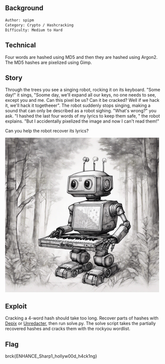 ## Background

    Author: spipm
    Category: Crypto / Hashcracking
    Difficulty: Medium to Hard

## Technical

Four words are hashed using MD5 and then they are hashed using Argon2. The MD5 hashes are pixelized using Gimp.

## Story

Through the trees you see a singing robot, rocking it on its keyboard. "Some day!" it sings, "Soome day, we'll expand all our keys, no one needs to see, except you and me. Can this pixel be us? Can it be cracked? Well if we hack it, we'll hack it togetheeer". The robot suddenly stops singing, making a sound that can only be described as a robot sighing. "What's wrong?" you ask. "I hashed the last four words of my lyrics to keep them safe, " the robot explains. "But I accidentally pixelized the image and now I can't read them!" 

Can you help the robot recover its lyrics? 

<img src="./key-expansion.jpg" width="500">

## Exploit

Cracking a 4-word hash should take too long. Recover parts of hashes with [Depix](https://github.com/spipm/Depix) or [Unredacter](https://github.com/BishopFox/unredacter), then run solve.py. The solve script takes the partially recovered hashes and cracks them with the rockyou wordlist.

## Flag

brck{ENHANCE_Sharp1_hollyw00d_h4ck1ng}